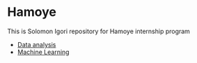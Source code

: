 # Hamoye

This is Solomon Igori repository for Hamoye internship program

- [Data analysis](https://github.com/igorisolomon/hamoye/tree/master/data_analysis)
- [Machine Learning]()